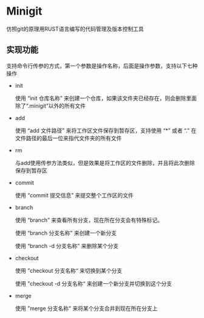 # Minigit

仿照git的原理用RUST语言编写的代码管理及版本控制工具

## 实现功能

支持命令行传参的方式，第一个参数是操作名称，后面是操作参数，支持以下七种操作

- init

  使用  “init 仓库名称”  来创建一个仓库，如果该文件夹已经存在，则会删除里面除了“.minigit”以外的所有文件

- add

  使用 “add 文件路径” 来将工作区文件保存到暂存区，支持使用 “*” 或者 “.” 在文件路径的最后一位来指代文件夹的所有文件

- rm

  与add使用传参方法类似，但是效果是将工作区的文件删除，并且将此次删除保存到暂存区

- commit

  使用 “commit 提交信息” 来提交整个工作区的文件

- branch

  使用 “branch” 来查看所有分支，现在所在分支会有特殊标记。

  使用 “branch 分支名称” 来创建一个新分支

  使用 “branch -d 分支名称” 来删除某个分支

- checkout

  使用 ”checkout 分支名称“ 来切换到某个分支

  使用 ”checkout -d 分支名称“ 来创建一个新分支并切换到这个分支

- merge

  使用 ”merge 分支名称“ 来将某个分支合并到现在所在分支上
